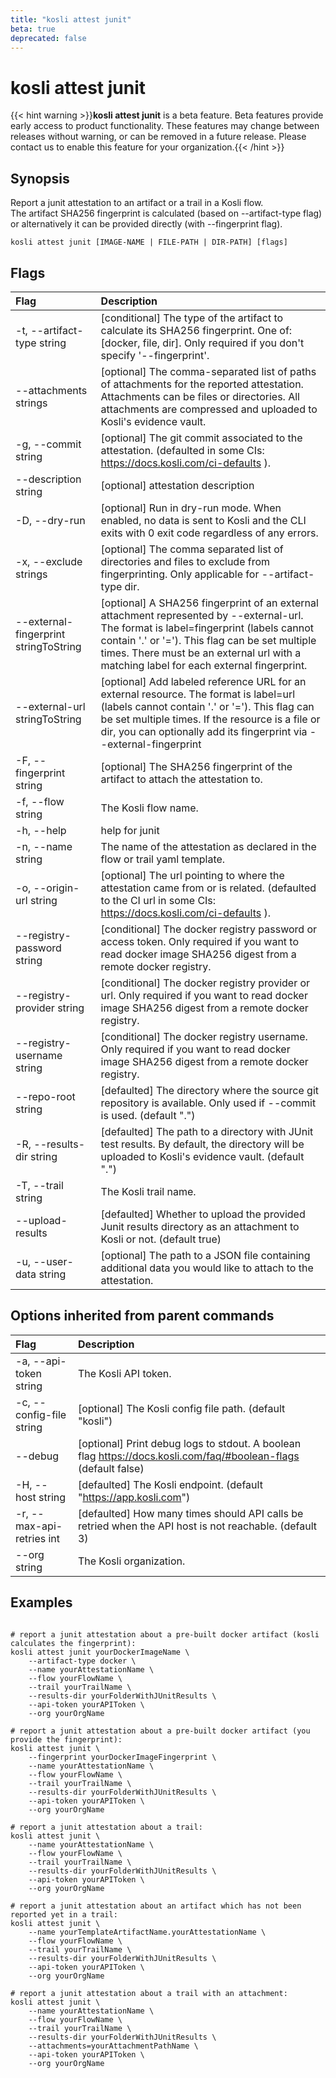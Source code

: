 ```yaml
---
title: "kosli attest junit"
beta: true
deprecated: false
---
```


# kosli attest junit

{{< hint warning >}}**kosli attest junit** is a beta feature. Beta features provide early access to product functionality.  These features may change between releases without warning, or can be removed in a future release.
Please contact us to enable this feature for your organization.{{< /hint >}}
## Synopsis

Report a junit attestation to an artifact or a trail in a Kosli flow.  
The artifact SHA256 fingerprint is calculated (based on --artifact-type flag) or alternatively it can be provided directly (with --fingerprint flag).

```shell
kosli attest junit [IMAGE-NAME | FILE-PATH | DIR-PATH] [flags]
```

## Flags
| Flag | Description |
| :--- | :--- |
|    -t, --artifact-type string  |  [conditional] The type of the artifact to calculate its SHA256 fingerprint. One of: [docker, file, dir]. Only required if you don't specify '--fingerprint'.  |
|        --attachments strings  |  [optional] The comma-separated list of paths of attachments for the reported attestation. Attachments can be files or directories. All attachments are compressed and uploaded to Kosli's evidence vault.  |
|    -g, --commit string  |  [optional] The git commit associated to the attestation. (defaulted in some CIs: https://docs.kosli.com/ci-defaults ).  |
|        --description string  |  [optional] attestation description  |
|    -D, --dry-run  |  [optional] Run in dry-run mode. When enabled, no data is sent to Kosli and the CLI exits with 0 exit code regardless of any errors.  |
|    -x, --exclude strings  |  [optional] The comma separated list of directories and files to exclude from fingerprinting. Only applicable for --artifact-type dir.  |
|        --external-fingerprint stringToString  |  [optional] A SHA256 fingerprint of an external attachment represented by --external-url. The format is label=fingerprint (labels cannot contain '.' or '='). This flag can be set multiple times. There must be an external url with a matching label for each external fingerprint.  |
|        --external-url stringToString  |  [optional] Add labeled reference URL for an external resource. The format is label=url (labels cannot contain '.' or '='). This flag can be set multiple times. If the resource is a file or dir, you can optionally add its fingerprint via --external-fingerprint  |
|    -F, --fingerprint string  |  [optional] The SHA256 fingerprint of the artifact to attach the attestation to.  |
|    -f, --flow string  |  The Kosli flow name.  |
|    -h, --help  |  help for junit  |
|    -n, --name string  |  The name of the attestation as declared in the flow or trail yaml template.  |
|    -o, --origin-url string  |  [optional] The url pointing to where the attestation came from or is related. (defaulted to the CI url in some CIs: https://docs.kosli.com/ci-defaults ).  |
|        --registry-password string  |  [conditional] The docker registry password or access token. Only required if you want to read docker image SHA256 digest from a remote docker registry.  |
|        --registry-provider string  |  [conditional] The docker registry provider or url. Only required if you want to read docker image SHA256 digest from a remote docker registry.  |
|        --registry-username string  |  [conditional] The docker registry username. Only required if you want to read docker image SHA256 digest from a remote docker registry.  |
|        --repo-root string  |  [defaulted] The directory where the source git repository is available. Only used if --commit is used. (default ".")  |
|    -R, --results-dir string  |  [defaulted] The path to a directory with JUnit test results. By default, the directory will be uploaded to Kosli's evidence vault. (default ".")  |
|    -T, --trail string  |  The Kosli trail name.  |
|        --upload-results  |  [defaulted] Whether to upload the provided Junit results directory as an attachment to Kosli or not. (default true)  |
|    -u, --user-data string  |  [optional] The path to a JSON file containing additional data you would like to attach to the attestation.  |


## Options inherited from parent commands
| Flag | Description |
| :--- | :--- |
|    -a, --api-token string  |  The Kosli API token.  |
|    -c, --config-file string  |  [optional] The Kosli config file path. (default "kosli")  |
|        --debug  |  [optional] Print debug logs to stdout. A boolean flag https://docs.kosli.com/faq/#boolean-flags (default false)  |
|    -H, --host string  |  [defaulted] The Kosli endpoint. (default "https://app.kosli.com")  |
|    -r, --max-api-retries int  |  [defaulted] How many times should API calls be retried when the API host is not reachable. (default 3)  |
|        --org string  |  The Kosli organization.  |


## Examples

```shell

# report a junit attestation about a pre-built docker artifact (kosli calculates the fingerprint):
kosli attest junit yourDockerImageName \
	--artifact-type docker \
	--name yourAttestationName \
	--flow yourFlowName \
	--trail yourTrailName \
	--results-dir yourFolderWithJUnitResults \
	--api-token yourAPIToken \
	--org yourOrgName

# report a junit attestation about a pre-built docker artifact (you provide the fingerprint):
kosli attest junit \
	--fingerprint yourDockerImageFingerprint \
	--name yourAttestationName \
	--flow yourFlowName \
	--trail yourTrailName \
	--results-dir yourFolderWithJUnitResults \
	--api-token yourAPIToken \
	--org yourOrgName

# report a junit attestation about a trail:
kosli attest junit \
	--name yourAttestationName \
	--flow yourFlowName \
	--trail yourTrailName \
	--results-dir yourFolderWithJUnitResults \
	--api-token yourAPIToken \
	--org yourOrgName

# report a junit attestation about an artifact which has not been reported yet in a trail:
kosli attest junit \
	--name yourTemplateArtifactName.yourAttestationName \
	--flow yourFlowName \
	--trail yourTrailName \
	--results-dir yourFolderWithJUnitResults \
	--api-token yourAPIToken \
	--org yourOrgName

# report a junit attestation about a trail with an attachment:
kosli attest junit \
	--name yourAttestationName \
	--flow yourFlowName \
	--trail yourTrailName \
	--results-dir yourFolderWithJUnitResults \
	--attachments=yourAttachmentPathName \
	--api-token yourAPIToken \
	--org yourOrgName

```

